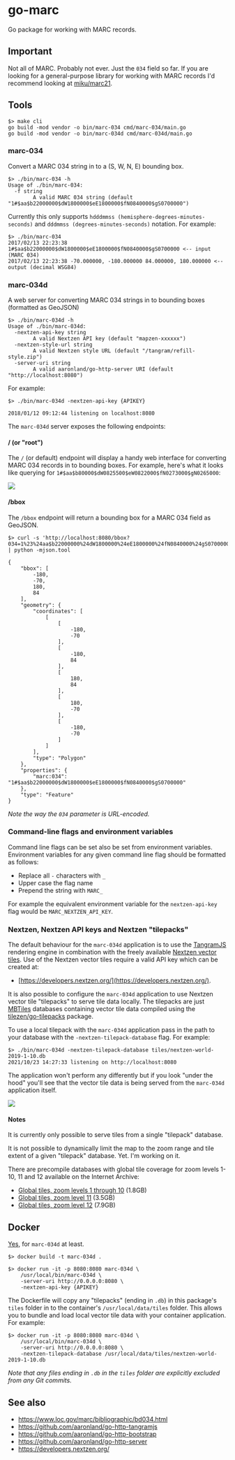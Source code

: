 # go-marc

Go package for working with MARC records.

## Important

Not all of MARC. Probably not ever. Just the `034` field so far. If you are looking for a general-purpose library for working with MARC records I'd recommend looking at [miku/marc21](https://github.com/miku/marc21).

## Tools

```
$> make cli
go build -mod vendor -o bin/marc-034 cmd/marc-034/main.go
go build -mod vendor -o bin/marc-034d cmd/marc-034d/main.go
```

### marc-034

Convert a MARC 034 string in to a (S, W, N, E) bounding box.

```
$> ./bin/marc-034 -h
Usage of ./bin/marc-034:
  -f string
    	A valid MARC 034 string (default "1#$aa$b22000000$dW1800000$eE1800000$fN0840000$gS0700000")
```

Currently this only supports `hdddmmss (hemisphere-degrees-minutes-seconds)` and `dddmmss (degrees-minutes-seconds)` notation. For example:

```
$> ./bin/marc-034
2017/02/13 22:23:38 1#$aa$b22000000$dW1800000$eE1800000$fN0840000$gS0700000 <-- input (MARC 034)
2017/02/13 22:23:38 -70.000000, -180.000000 84.000000, 180.000000 <-- output (decimal WSG84)
```

### marc-034d

A web server for converting MARC 034 strings in to bounding boxes (formatted as GeoJSON)

```
$> ./bin/marc-034d -h
Usage of ./bin/marc-034d:
  -nextzen-api-key string
    	A valid Nextzen API key (default "mapzen-xxxxxx")
  -nextzen-style-url string
    	A valid Nextzen style URL (default "/tangram/refill-style.zip")
  -server-uri string
    	A valid aaronland/go-http-server URI (default "http://localhost:8080")
```

For example:

```
$> ./bin/marc-034d -nextzen-api-key {APIKEY}

2018/01/12 09:12:44 listening on localhost:8080
```

The `marc-034d` server exposes the following endpoints:

#### / (or "root")

The `/` (or default) endpoint will display a handy web interface for converting MARC 034 records in to bounding boxes. For example, here's what it looks like querying for `1#$aa$b80000$dW0825500$eW0822000$fN0273000$gN0265000`:

![](docs/images/marc-034d-www-v2.png)

#### /bbox

The `/bbox` endpoint will return a bounding box for a MARC 034 field as GeoJSON.

```
$> curl -s 'http://localhost:8080/bbox?034=1%23%24aa$b22000000%24dW1800000%24eE1800000%24fN0840000%24gS0700000' | python -mjson.tool

{
    "bbox": [
        -180,
        -70,
        180,
        84
    ],
    "geometry": {
        "coordinates": [
            [
                [
                    -180,
                    -70
                ],
                [
                    -180,
                    84
                ],
                [
                    180,
                    84
                ],
                [
                    180,
                    -70
                ],
                [
                    -180,
                    -70
                ]
            ]
        ],
        "type": "Polygon"
    },
    "properties": {
        "marc:034": "1#$aa$b22000000$dW1800000$eE1800000$fN0840000$gS0700000"
    },
    "type": "Feature"
}
```

_Note the way the `034` parameter is URL-encoded._

### Command-line flags and environment variables

Command line flags can be set also be set from environment variables. Environment variables for any given command line flag should be formatted as follows:

* Replace all `-` characters with `_`
* Upper case the flag name
* Prepend the string with `MARC_`

For example the equivalent environment variable for the `nextzen-api-key` flag would be `MARC_NEXTZEN_API_KEY`.

### Nextzen, Nextzen API keys and Nextzen "tilepacks"

The default behaviour for the `marc-034d` application is to use the [TangramJS](https://github.com/tangrams/tangram) rendering engine in combination with the freely available [Nextzen vector tiles](https://nextzen.org/). Use of the Nextzen vector tiles require a valid API key which can be created at:

* [https://developers.nextzen.org/](https://developers.nextzen.org/).

It is also possible to configure the `marc-034d` application to use Nextzen vector tile "tilepacks" to serve tile data locally. The tilepacks are just [MBTiles](#) databases containing vector tile data compiled using the [tilezen/go-tilepacks](https://github.com/tilezen/go-tilepacks#build) package.

To use a local tilepack with the `marc-034d` application pass in the path to your database with the `-nextzen-tilepack-database` flag. For example:

```
$> ./bin/marc-034d -nextzen-tilepack-database tiles/nextzen-world-2019-1-10.db 
2021/10/23 14:27:33 listening on http://localhost:8080
```

The application won't perform any differently but if you look "under the hood" you'll see that the vector tile data is being served from the `marc-034d` application itself.

![](docs/images/marc-034d-www-v2-tilepack.png)

#### Notes

It is currently only possible to serve tiles from a single "tilepack" database.

It is not possible to dynamically limit the map to the zoom range and tile extent of a given "tilepack" database. Yet. I'm working on it.

There are precompile databases with global tile coverage for zoom levels 1-10, 11 and 12 available on the Internet Archive:

* [Global tiles, zoom levels 1 through 10](https://archive.org/details/nextzen-world-2019-1-10) (1.8GB)
* [Global tiles, zoom level 11](https://archive.org/details/nextzen-world-2019-1-10) (3.5GB)
* [Global tiles, zoom level 12](https://archive.org/details/nextzen-world-2019-1-10) (7.9GB)

## Docker

[Yes](Docker), for `marc-034d` at least.

```
$> docker build -t marc-034d .

$> docker run -it -p 8080:8080 marc-034d \
	/usr/local/bin/marc-034d \
	-server-uri http://0.0.0.0:8080 \
	-nextzen-api-key {APIKEY} 
```

The Dockerfile will copy any "tilepacks" (ending in `.db`) in this package's `tiles` folder in to the container's `/usr/local/data/tiles` folder. This allows you to bundle and load local vector tile data with your container application. For example:

```
$> docker run -it -p 8080:8080 marc-034d \
	/usr/local/bin/marc-034d \
	-server-uri http://0.0.0.0:8080 \
	-nextzen-tilepack-database /usr/local/data/tiles/nextzen-world-2019-1-10.db 
```

_Note that any files ending in `.db` in the `tiles` folder are explicitly excluded from any Git commits._

## See also

* https://www.loc.gov/marc/bibliographic/bd034.html
* https://github.com/aaronland/go-http-tangramjs
* https://github.com/aaronland/go-http-bootstrap
* https://github.com/aaronland/go-http-server
* https://developers.nextzen.org/

